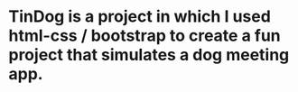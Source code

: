 # TinDog is a project in which I used html-css / bootstrap to create a fun project that simulates a dog meeting app.
